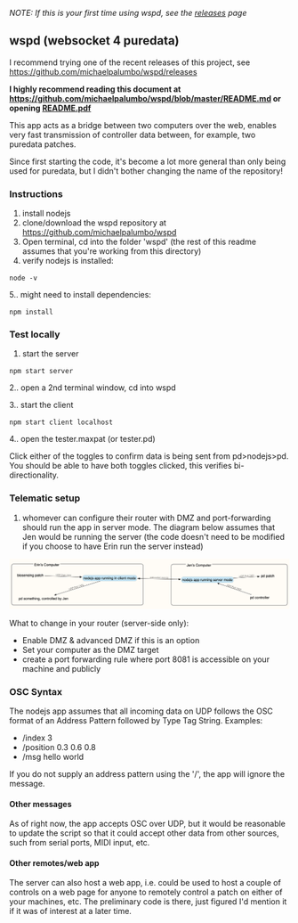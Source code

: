 *NOTE: If this is your first time using wspd, see the [releases](https://github.com/michaelpalumbo/wspd/releases) page*

## wspd (websocket 4 puredata)
I recommend trying one of the recent releases of this project, see https://github.com/michaelpalumbo/wspd/releases

**I highly recommend reading this document at https://github.com/michaelpalumbo/wspd/blob/master/README.md or opening [README.pdf](readme.pdf)**

This app acts as a bridge between two computers over the web, enables very fast transmission of controller data between, for example, two puredata patches. 

Since first starting the code, it's become a lot more general than only being used for puredata, but I didn't bother changing the name of the repository!


### Instructions
1. install nodejs
2. clone/download the wspd repository at https://github.com/michaelpalumbo/wspd
3. Open terminal, cd into the folder 'wspd' (the rest of this readme assumes that you're working from this directory) 
4. verify nodejs is installed:

```shell
node -v
```
5.. might need to install dependencies:

```shell
npm install
```
### Test locally
1. start the server

```shell
npm start server
```

2.. open a 2nd terminal window, cd into wspd

3.. start the client

```shell
npm start client localhost
```

4.. open the tester.maxpat (or tester.pd)

Click either of the toggles to confirm data is being sent from pd>nodejs>pd. You should be able to have both toggles clicked, this verifies bi-directionality. 

### Telematic setup

1. whomever can configure their router with DMZ and port-forwarding should run the app in server mode. The diagram below assumes that Jen would be running the server (the code doesn't need to be modified if you choose to have Erin run the server instead)

![](wspd_schema_v2.png)

What to change in your router (server-side only):

- Enable DMZ & advanced DMZ if this is an option
- Set your computer as the DMZ target
- create a port forwarding rule where port 8081 is accessible on your machine and publicly

### OSC Syntax
The nodejs app assumes that all incoming data on UDP follows the OSC format of an Address Pattern followed by Type Tag String. Examples:

- /index 3
- /position 0.3 0.6 0.8
- /msg hello world

If you do not supply an address pattern using the '/', the app will ignore the message. 

#### Other messages
As of right now, the app accepts OSC over UDP, but it would be reasonable to update the script so that it could accept other data from other sources, such from serial ports, MIDI input, etc. 

#### Other remotes/web app
The server can also host a web app, i.e. could be used to host a couple of controls on a web page for anyone to remotely control a patch on either of your machines, etc. The preliminary code is there, just figured I'd mention it if it was of interest at a later time. 
